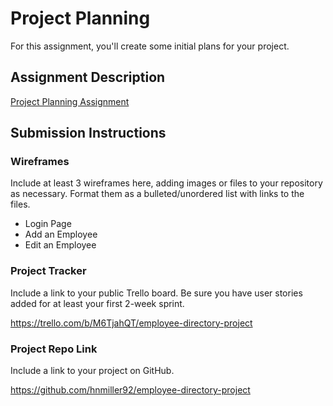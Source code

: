 # Project Planning
For this assignment, you'll create some initial plans for your project.

## Assignment Description
[Project Planning Assignment](https://education.launchcode.org/liftoff/modules/assignments/project-planning)

## Submission Instructions

### Wireframes

Include at least 3 wireframes here, adding images or files to your repository as necessary. Format them as a bulleted/unordered list with links to the files.

- Login Page
- Add an Employee
- Edit an Employee

### Project Tracker

Include a link to your public Trello board. Be sure you have user stories added for at least your first 2-week sprint.

https://trello.com/b/M6TjahQT/employee-directory-project

### Project Repo Link

Include a link to your project on GitHub.

https://github.com/hnmiller92/employee-directory-project
